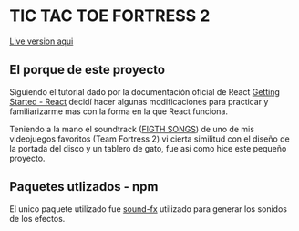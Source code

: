 # TIC TAC TOE FORTRESS 2

[Live version aqui](https://haydebarbosa.com/tic-tac-toe/)

## El porque de este proyecto
Siguiendo el tutorial dado por la documentación oficial de React [Getting Started - React](https://reactjs.org/docs/getting-started.html) decidí hacer algunas modificaciones para practicar y familiarizarme mas con la forma en la que React funciona.

Teniendo a la mano el soundtrack ([FIGTH SONGS](https://valvestudioorchestra.bandcamp.com/album/fight-songs-the-music-of-team-fortress-2)) de uno de mis videojuegos favoritos (Team Fortress 2) vi cierta similitud con el diseño de la portada del disco y un tablero de gato, fue así como hice este pequeño proyecto.


## Paquetes utlizados - npm
El unico paquete utilizado fue [sound-fx](https://www.npmjs.com/package/sound-fx) utilizado para generar los sonidos de los efectos.
